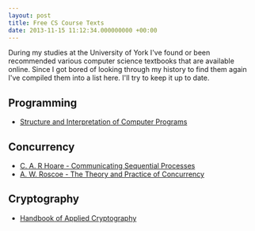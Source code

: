 ```yaml
---
layout: post
title: Free CS Course Texts
date: 2013-11-15 11:12:34.000000000 +00:00
---
```

During my studies at the University of York I've found or been recommended various computer science textbooks that are available online. Since I got bored of looking through my history to find them again I've compiled them into a list here. I'll try to keep it up to date.

## Programming ##
+ [Structure and Interpretation of Computer Programs](http://mitpress.mit.edu/sicp/)

## Concurrency ##
+ [C. A. R Hoare - Communicating Sequential Processes](http://www.usingcsp.com/)
+ [A. W. Roscoe - The Theory and Practice of Concurrency](http://web.comlab.ox.ac.uk/people/Bill.Roscoe/publications/68b.pdf)

## Cryptography ##
+ [Handbook of Applied Cryptography](http://www.cacr.math.uwaterloo.ca/hac/)
